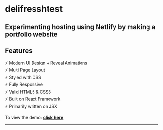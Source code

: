 # delifresshtest
## Experimenting hosting using Netlify by making a portfolio website
## Features

⚡️ Modern UI Design + Reveal Animations\
⚡️ Multi Page Layout\
⚡️ Styled with CSS\
⚡️ Fully Responsive\
⚡️ Valid HTML5 & CSS3\
⚡️ Built on React Framework\
⚡️ Primarily written on JSX

To view the demo: **[click here](https://delifresshtest.netlify.app/)**

---


